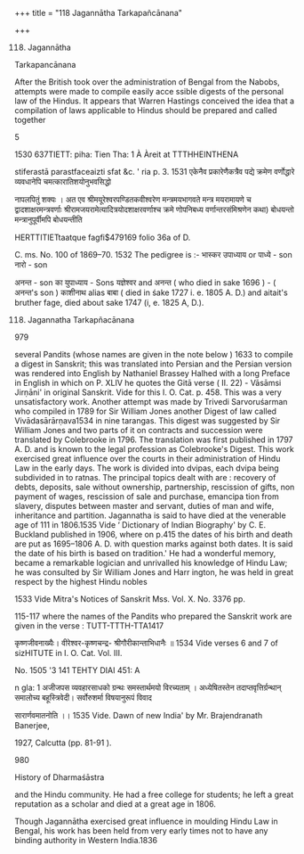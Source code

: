 +++
title = "118 Jagannātha Tarkapañcānana"

+++

118. Jagannātha 

Tarkapancānana 

After the British took over the administration of Bengal from the Nabobs, attempts were made to compile easily acce ssible digests of the personal law of the Hindus. It appears that Warren Hastings conceived the idea that a compilation of laws applicable to Hindus should be prepared and called together 

5 

1530 637TIETT: piha: Tien Tha: 1 À Àreit at TTTHHEINTHENA 

stiferastā parastfaceaizti sfat &c. ' ria p. 3. 1531 एकेनैव प्रकारेणैकत्रैव पद्ये क्रमेण वर्णोद्धारे व्यवधानेपि चमत्कारातिशयोनुभवसिद्धो 

नापलपितुं शक्यः । अत एव श्रीमयूरेश्वरपण्डितकवीश्वरेण मन्त्रमयभागवते मन्त्र मयरामायणे च द्वादशाक्षरमन्त्रवर्णाः श्रीरामजयरामेत्यादित्रयोदशाक्षरवर्णाश्च क्रमे णोपनिबध्य वर्णान्तरसंमिश्रणेन कथा) बोधयन्तो मन्त्रानुपूर्वीमपि बोधयन्तीति 

HERTTITIETtaatque fagfi$479169 folio 36a of D. 

C. ms. No. 100 of 1869–70. 1532 The pedigree is :- भास्कर उपाध्याय or पाध्ये - son नारो - son 

अनन्त - son का युपाध्याय - Sons यज्ञेश्वर and अनन्त ( who died in sake 1696 ) - ( अनन्त's son ) काशीनाथ alias बाबा ( died in śake 1727 i. e. 1805 A. D.) and aitait's bruther fage, died about sake 1747 (i, e. 1825 A, D.). 

118. Jagannatha Tarkapñacānana 

979 

several Pandits (whose names are given in the note below ) 1633 to compile a digest in Sanskrit; this was translated into Persian and the Persian version was rendered into English by Nathaniel Brassey Halhed with a long Preface in English in which on P. XLIV he quotes the Gitā verse ( II. 22) - Vāsāmsi Jirṇāni' in original Sanskrit. Vide for this I. O. Cat. p. 458. This was a very unsatisfactory work. Another attempt was made by Trivedi Sarvoruśarman who compiled in 1789 for Sir William Jones another Digest of law called Vivādasārārṇava1534 in nine tarangas. This digest was suggested by Sir William Jones and two parts of it on contracts and succession were translated by Colebrooke in 1796. The translation was first published in 1797 A. D. and is known to the legal profession as Colebrooke's Digest. This work exercised great influence over the courts in their administration of Hindu Law in the early days. The work is divided into dvipas, each dvipa being subdivided in to ratnas. The principal topics dealt with are : recovery of debts, deposits, sale without ownership, partnership, rescission of gifts, non payment of wages, rescission of sale and purchase, emancipa tion from slavery, disputes between master and servant, duties of man and wife, inheritance and partition. Jagannatha is said to have died at the venerable age of 111 in 1806.1535 Vide ‘ Dictionary of Indian Biography' by C. E. Buckland published in 1906, where on p.415 the dates of his birth and death are put as 1695–1806 A. D. with question marks against both dates. It is said the date of his birth is based on tradition.' He had a wonderful memory, became a remarkable logician and unrivalled his knowledge of Hindu Law; he was consulted by Sir William Jones and Harr ington, he was held in great respect by the highest Hindu nobles 

 





 



1533 Vide Mitra's Notices of Sanskrit Mss. Vol. X. No. 3376 pp. 

115-117 where the names of the Pandits who prepared the Sanskrit work are given in the verse : TUTT-TTTH-TTA1417 

कृष्णजीवनाख्यैः। वीरेश्वर-कृष्णचन्द्र- श्रीगौरीकान्ताभिधानैः ॥ 1534 Vide verses 6 and 7 of sizHITUTE in I. O. Cat. Vol. III. 

No. 1505 '3 141 TEHTY DIAI 451: A 

n gla: 1 अजीजपस व्यवहारसाधको ग्रन्थः समस्तार्थमयो विरच्यताम् । अध्येषितस्तेन तदाप्तवृत्तिर्ग्रन्थान् समालोच्य बहूस्त्रिवेदी। सर्वोरुशर्मा विषयानुरूपं विवाद 

सारार्णवमातनोति ।। 1535 Vide. Dawn of new India' by Mr. Brajendranath Banerjee, 

1927, Calcutta (pp. 81-91 ). 

980 

History of Dharmaśāstra 

and the Hindu community. He had a free college for students; he left a great reputation as a scholar and died at a great age in 1806. 

Though Jagannātha exercised great influence in moulding Hindu Law in Bengal, his work has been held from very early times not to have any binding authority in Western India.1836 
